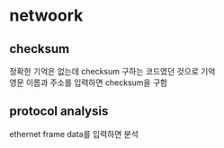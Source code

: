# netwoork
## checksum
정확한 기억은 없는데 checksum 구하는 코드였던 것으로 기억<br>
영문 이름과 주소를 입력하면 checksum을 구함
## protocol analysis
ethernet frame data를 입력하면 분석
